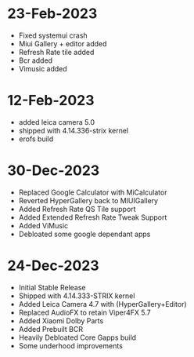 # 23-Feb-2023

- Fixed systemui crash
- Miui Gallery + editor added
- Refresh Rate tile added
- Bcr added
- Vimusic added

# 12-Feb-2023

- added leica camera 5.0
- shipped with 4.14.336-strix kernel
- erofs build

# 30-Dec-2023

- Replaced Google Calculator with MiCalculator
- Reverted HyperGallery back to MIUIGallery
- Added Refresh Rate QS Tile support
- Added Extended Refresh Rate Tweak Support
- Added ViMusic
- Debloated some google dependant apps

# 24-Dec-2023

- Initial Stable Release
- Shipped with 4.14.333-STRIX kernel
- Added Leica Camera 4.7 with (HyperGallery+Editor)
- Replaced AudioFX to retain Viper4FX 5.7
- Added Xiaomi Dolby Parts
- Added Prebuilt BCR
- Heavily Debloated Core Gapps build
- Some underhood improvements

